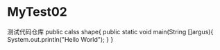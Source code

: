 # MyTest02
测试代码仓库
public calss shape{
  public static void main(String []argus){
        System.out.println("Hello World");
     }
  }
